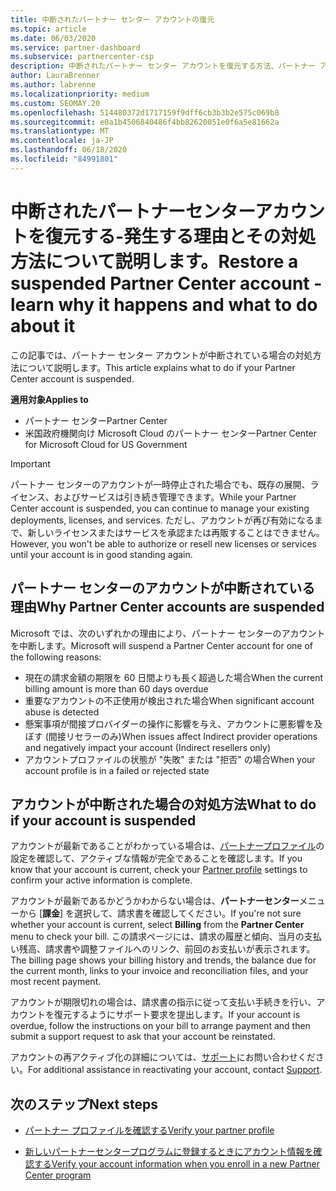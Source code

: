 ```yaml
---
title: 中断されたパートナー センター アカウントの復元
ms.topic: article
ms.date: 06/03/2020
ms.service: partner-dashboard
ms.subservice: partnercenter-csp
description: 中断されたパートナー センター アカウントを復元する方法、パートナー アカウントが中断される理由、および中断されたアカウントを使用する方法について説明します。
author: LauraBrenner
ms.author: labrenne
ms.localizationpriority: medium
ms.custom: SEOMAY.20
ms.openlocfilehash: 514480372d1717159f9dff6cb3b3b2e575c069b8
ms.sourcegitcommit: e0a1b4506840486f4bb82620051e0f6a5e81662a
ms.translationtype: MT
ms.contentlocale: ja-JP
ms.lasthandoff: 06/18/2020
ms.locfileid: "84991801"
---
```

# <a name="restore-a-suspended-partner-center-account---learn-why-it-happens-and-what-to-do-about-it"></a><span data-ttu-id="f784b-103">中断されたパートナーセンターアカウントを復元する-発生する理由とその対処方法について説明します。</span><span class="sxs-lookup"><span data-stu-id="f784b-103">Restore a suspended Partner Center account - learn why it happens and what to do about it</span></span>

<span data-ttu-id="f784b-104">この記事では、パートナー センター アカウントが中断されている場合の対処方法について説明します。</span><span class="sxs-lookup"><span data-stu-id="f784b-104">This article explains what to do if your Partner Center account is suspended.</span></span>

<span data-ttu-id="f784b-105">**適用対象**</span><span class="sxs-lookup"><span data-stu-id="f784b-105">**Applies to**</span></span>

-  <span data-ttu-id="f784b-106">パートナー センター</span><span class="sxs-lookup"><span data-stu-id="f784b-106">Partner Center</span></span>
-  <span data-ttu-id="f784b-107">米国政府機関向け Microsoft Cloud のパートナー センター</span><span class="sxs-lookup"><span data-stu-id="f784b-107">Partner Center for Microsoft Cloud for US Government</span></span>


> [!IMPORTANT]  
> <span data-ttu-id="f784b-108">パートナー センターのアカウントが一時停止された場合でも、既存の展開、ライセンス、およびサービスは引き続き管理できます。</span><span class="sxs-lookup"><span data-stu-id="f784b-108">While your Partner Center account is suspended, you can continue to manage your existing deployments, licenses, and services.</span></span> <span data-ttu-id="f784b-109">ただし、アカウントが再び有効になるまで、新しいライセンスまたはサービスを承認または再販することはできません。</span><span class="sxs-lookup"><span data-stu-id="f784b-109">However, you won't be able to authorize or resell new licenses or services until your account is in good standing again.</span></span>

## <a name="why-partner-center-accounts-are-suspended"></a><span data-ttu-id="f784b-110">パートナー センターのアカウントが中断されている理由</span><span class="sxs-lookup"><span data-stu-id="f784b-110">Why Partner Center accounts are suspended</span></span>

<span data-ttu-id="f784b-111">Microsoft では、次のいずれかの理由により、パートナー センターのアカウントを中断します。</span><span class="sxs-lookup"><span data-stu-id="f784b-111">Microsoft will suspend a Partner Center account for one of the following reasons:</span></span>

- <span data-ttu-id="f784b-112">現在の請求金額の期限を 60 日間よりも長く超過した場合</span><span class="sxs-lookup"><span data-stu-id="f784b-112">When the current billing amount is more than 60 days overdue</span></span> 
- <span data-ttu-id="f784b-113">重要なアカウントの不正使用が検出された場合</span><span class="sxs-lookup"><span data-stu-id="f784b-113">When significant account abuse is detected</span></span>
- <span data-ttu-id="f784b-114">懸案事項が間接プロバイダーの操作に影響を与え、アカウントに悪影響を及ぼす (間接リセラーのみ)</span><span class="sxs-lookup"><span data-stu-id="f784b-114">When issues affect Indirect provider operations and negatively impact your account (Indirect resellers only)</span></span>
- <span data-ttu-id="f784b-115">アカウントプロファイルの状態が "失敗" または "拒否" の場合</span><span class="sxs-lookup"><span data-stu-id="f784b-115">When your account profile is in a failed or rejected state</span></span>

## <a name="what-to-do-if-your-account-is-suspended"></a><span data-ttu-id="f784b-116">アカウントが中断された場合の対処方法</span><span class="sxs-lookup"><span data-stu-id="f784b-116">What to do if your account is suspended</span></span>

<span data-ttu-id="f784b-117">アカウントが最新であることがわかっている場合は、[パートナープロファイル](https://partner.microsoft.com/pcv/accountsettings/partnerprofile)の設定を確認して、アクティブな情報が完全であることを確認します。</span><span class="sxs-lookup"><span data-stu-id="f784b-117">If you know that your account is current, check your [Partner profile](https://partner.microsoft.com/pcv/accountsettings/partnerprofile) settings to confirm your active information is complete.</span></span> 

<span data-ttu-id="f784b-118">アカウントが最新であるかどうかわからない場合は、**パートナーセンター**メニューから [**課金**] を選択して、請求書を確認してください。</span><span class="sxs-lookup"><span data-stu-id="f784b-118">If you're not sure whether your account is current, select **Billing** from the **Partner Center** menu to check your bill.</span></span> <span data-ttu-id="f784b-119">この請求ページには、請求の履歴と傾向、当月の支払い残高、請求書や調整ファイルへのリンク、前回のお支払いが表示されます。</span><span class="sxs-lookup"><span data-stu-id="f784b-119">The billing page shows your billing history and trends, the balance due for the current month, links to your invoice and reconciliation files, and your most recent payment.</span></span>

<span data-ttu-id="f784b-120">アカウントが期限切れの場合は、請求書の指示に従って支払い手続きを行い、アカウントを復元するようにサポート要求を提出します。</span><span class="sxs-lookup"><span data-stu-id="f784b-120">If your account is overdue, follow the instructions on your bill to arrange payment and then submit a support request to ask that your account be reinstated.</span></span> 

<span data-ttu-id="f784b-121">アカウントの再アクティブ化の詳細については、[サポート](https://partner.microsoft.com/dashboard/support/csp/servicerequests/create)にお問い合わせください。</span><span class="sxs-lookup"><span data-stu-id="f784b-121">For additional assistance in reactivating your account, contact [Support](https://partner.microsoft.com/dashboard/support/csp/servicerequests/create).</span></span>

## <a name="next-steps"></a><span data-ttu-id="f784b-122">次のステップ</span><span class="sxs-lookup"><span data-stu-id="f784b-122">Next steps</span></span>

- [<span data-ttu-id="f784b-123">パートナー プロファイルを確認する</span><span class="sxs-lookup"><span data-stu-id="f784b-123">Verify your partner profile</span></span>](update-your-partner-profile.md)

- [<span data-ttu-id="f784b-124">新しいパートナーセンタープログラムに登録するときにアカウント情報を確認する</span><span class="sxs-lookup"><span data-stu-id="f784b-124">Verify your account information when you enroll in a new Partner Center program</span></span>](verification-responses.md)
